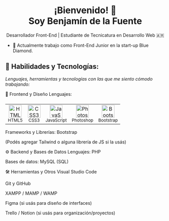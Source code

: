 <h1 align="center">¡Bienvenido! 👋<br>Soy Benjamín de la Fuente</h1>

<p align="center">
  Desarrollador Front-End | Estudiante de Tecnicatura en Desarrollo Web 🇦🇷<br>
</p>


- 💼 Actualmente trabajo como Front-End Junior en la start-up Blue Diamond.

## 🔧 Habilidades y Tecnologías:

*Lenguajes, herramientas y tecnologías con las que me siento cómodo trabajando:*

🎨 Frontend y Diseño
Lenguajes: 

###
<div align="center">

  <table>
    <tr>
      <td align="center">
        <img src="https://cdn.jsdelivr.net/gh/devicons/devicon/icons/html5/html5-original.svg" height="40" alt="HTML5" />
        <br><sub>HTML5</sub>
      </td>
      <td align="center">
        <img src="https://cdn.jsdelivr.net/gh/devicons/devicon/icons/css3/css3-original.svg" height="40" alt="CSS3" />
        <br><sub>CSS3</sub>
      </td>
      <td align="center">
        <img src="https://cdn.jsdelivr.net/gh/devicons/devicon/icons/javascript/javascript-original.svg" height="40" alt="JavaScript" />
        <br><sub>JavaScript</sub>
      </td>
      <td align="center">
        <img src="https://cdn.jsdelivr.net/gh/devicons/devicon/icons/photoshop/photoshop-original.svg" height="40" alt="Photoshop" />
        <br><sub>Photoshop</sub>
      </td>
      <td align="center">
        <img src="https://cdn.jsdelivr.net/gh/devicons/devicon/icons/bootstrap/bootstrap-original.svg" height="40" alt="Bootstrap" />
        <br><sub>Bootstrap</sub>
      </td>
    </tr>
  </table>

</div>


Frameworks y Librerías: Bootstrap

(Podés agregar Tailwind o alguna librería de JS si la usás)

⚙️ Backend y Bases de Datos
Lenguajes: PHP

Bases de datos: MySQL (SQL)

🛠️ Herramientas y Otros
Visual Studio Code

Git y GitHub

XAMPP / MAMP / WAMP

Figma (si usás para diseño de interfaces)

Trello / Notion (si usás para organización/proyectos)
